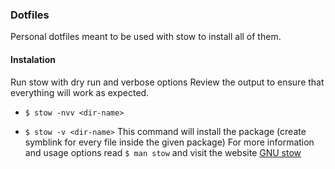 ### Dotfiles
Personal dotfiles meant to be used with stow to install all of them.
#### Instalation
Run stow with dry run and verbose options
Review the output to ensure that everything will work as expected.
* `$ stow -nvv <dir-name>`

* `$ stow -v <dir-name>`
This command will install the package (create symblink for every file inside the given package)
For more information and usage options read `$ man stow` and visit the website [GNU stow](https://www.gnu.org/software/stow/)
